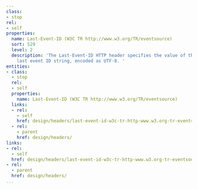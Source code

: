 ```yaml
---
class:
- stop
rel:
- self
properties:
  name: Last-Event-ID (W3C TR http://www.w3.org/TR/eventsource)
  sort: 529
  level: 2
  description: 'The Last-Event-ID HTTP header specifies the value of the event source''s
    last event ID string, encoded as UTF-8. '
entities:
- class:
  - stop
  rel:
  - self
  properties:
    name: Last-Event-ID (W3C TR http://www.w3.org/TR/eventsource)
  links:
  - rel:
    - self
    href: design/headers/last-event-id-w3c-tr-http-www.w3.org-tr-eventsource.md
  - rel:
    - parent
    href: design/headers/
links:
- rel:
  - self
  href: design/headers/last-event-id-w3c-tr-http-www.w3.org-tr-eventsource.md
- rel:
  - parent
  href: design/headers/
...
```

